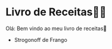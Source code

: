 # Livro de Receitas:man_cook:

Olá: Bem vindo ao meu livro de receitas:wave:

- Strogonoff de Frango

